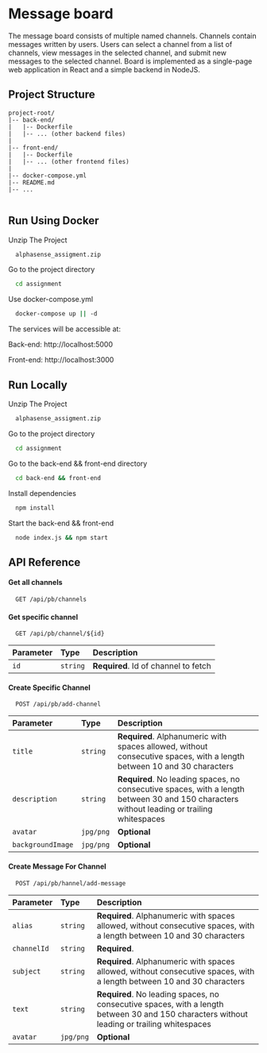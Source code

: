 # Message board

The message board consists of multiple named channels. Channels contain messages
written by users. Users can select a channel from a list of channels, view messages in
the selected channel, and submit new messages to the selected channel. Board is
implemented as a single-page web application in React and a simple backend in
NodeJS.

## Project Structure

```plaintext
project-root/
|-- back-end/
|   |-- Dockerfile
|   |-- ... (other backend files)
|
|-- front-end/
|   |-- Dockerfile
|   |-- ... (other frontend files)
|
|-- docker-compose.yml
|-- README.md
|-- ...


```

## Run Using Docker

Unzip The Project

```bash
  alphasense_assigment.zip
```

Go to the project directory

```bash
  cd assignment
```

Use docker-compose.yml

```bash
  docker-compose up || -d
```

The services will be accessible at:

Back-end: http://localhost:5000

Front-end: http://localhost:3000

## Run Locally

Unzip The Project

```bash
  alphasense_assigment.zip
```

Go to the project directory

```bash
  cd assignment
```

Go to the back-end && front-end directory

```bash
  cd back-end && front-end
```

Install dependencies

```bash
  npm install
```

Start the back-end && front-end

```bash
  node index.js && npm start


```

## API Reference

#### Get all channels

```http
  GET /api/pb/channels
```

#### Get specific channel

```http
  GET /api/pb/channel/${id}
```

| Parameter | Type     | Description                          |
| :-------- | :------- | :----------------------------------- |
| `id`      | `string` | **Required**. Id of channel to fetch |

#### Create Specific Channel

```http
  POST /api/pb/add-channel
```

| Parameter         | Type      | Description                                                                                                                                 |
| :---------------- | :-------- | :------------------------------------------------------------------------------------------------------------------------------------------ |
| `title`           | `string`  | **Required**. Alphanumeric with spaces allowed, without consecutive spaces, with a length between 10 and 30 characters                      |
| `description`     | `string`  | **Required**. No leading spaces, no consecutive spaces, with a length between 30 and 150 characters without leading or trailing whitespaces |
| `avatar`          | `jpg/png` | **Optional**                                                                                                                                |
| `backgroundImage` | `jpg/png` | **Optional**                                                                                                                                |

#### Create Message For Channel

```http
  POST /api/pb/hannel/add-message
```

| Parameter   | Type      | Description                                                                                                                                 |
| :---------- | :-------- | :------------------------------------------------------------------------------------------------------------------------------------------ |
| `alias`     | `string`  | **Required**. Alphanumeric with spaces allowed, without consecutive spaces, with a length between 10 and 30 characters                      |
| `channelId` | `string`  | **Required**.                                                                                                                               |
| `subject`   | `string`  | **Required**. Alphanumeric with spaces allowed, without consecutive spaces, with a length between 10 and 30 characters                      |
| `text`      | `string`  | **Required**. No leading spaces, no consecutive spaces, with a length between 30 and 150 characters without leading or trailing whitespaces |
| `avatar`    | `jpg/png` | **Optional**                                                                                                                                |
